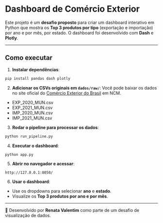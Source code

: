 # Dashboard de Comércio Exterior 

Este projeto é um **desafio proposto** para criar um dashboard interativo em Python que mostra os **Top 3 produtos por tipo** (exportação e importação) por ano e por mês, por estado. O dashboard foi desenvolvido com **Dash** e **Plotly**.

---

## Como executar

1. **Instalar dependências**:

```bash
pip install pandas dash plotly
```

2. **Adicionar os CSVs originais em `dados/raw/`**:
Você pode baixar os dados no site oficial do [Comércio Exterior do Brasil](https://www.gov.br/mdic/pt-br/assuntos/comercio-exterior/estatisticas/base-de-dados-bruta) em NCM.

- EXP_2020_MUN.csv  
- EXP_2021_MUN.csv  
- IMP_2020_MUN.csv  
- IMP_2021_MUN.csv  

3. **Rodar o pipeline para processar os dados**:

```bash
python run_pipeline.py
```

4. **Executar o dashboard**:

```bash
python app.py
```

5. **Abrir no navegador e acessar**:

```
http://127.0.0.1:8050/
```

6. **Usar o dashboard**:

- Use os dropdowns para selecionar **ano** e **estado**.  
- Visualize os **Top 3 produtos por ano e por mês**.

---

💜 Desenvolvido por **Renata Valentim** como parte de um desafio de visualização de dados.

